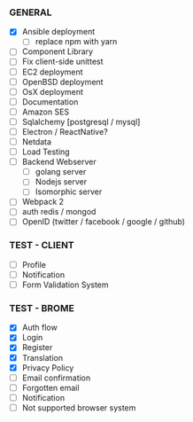 ### GENERAL

- [x] Ansible deployment
  - [ ] replace npm with yarn
- [ ] Component Library
- [ ] Fix client-side unittest
- [ ] EC2 deployment
- [ ] OpenBSD deployment
- [ ] OsX deployment
- [ ] Documentation
- [ ] Amazon SES
- [ ] Sqlalchemy [postgresql / mysql]
- [ ] Electron / ReactNative?
- [ ] Netdata
- [ ] Load Testing
- [ ] Backend Webserver 
    - [ ] golang server
    - [ ] Nodejs server
    - [ ] Isomorphic server
- [ ] Webpack 2
- [ ] auth redis / mongod
- [ ] OpenID (twitter / facebook / google / github)

### TEST - CLIENT

- [ ] Profile
- [ ] Notification
- [ ] Form Validation System

### TEST - BROME

- [x] Auth flow
- [x] Login
- [x] Register
- [x] Translation
- [x] Privacy Policy
- [ ] Email confirmation
- [ ] Forgotten email
- [ ] Notification
- [ ] Not supported browser system

